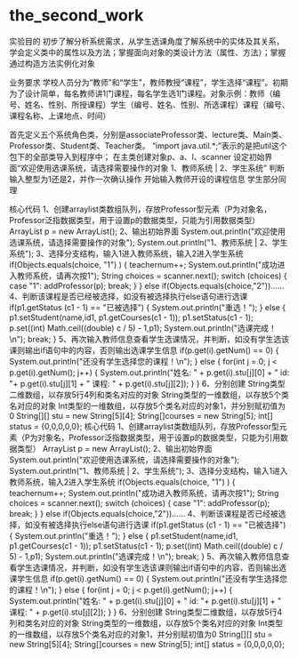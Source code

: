 # the_second_work
实验目的
初步了解分析系统需求，从学生选课角度了解系统中的实体及其关系，学会定义类中的属性以及方法；掌握面向对象的类设计方法（属性、方法）；掌握通过构造方法实例化对象

业务要求
学校人员分为“教师”和“学生”，教师教授“课程”，学生选择“课程”。初期为了设计简单，每名教师讲1门课程，每名学生选1门课程。对象示例：教师（编号、姓名、性别、所授课程）学生（编号、姓名、性别、所选课程）课程（编号、课程名称、上课地点、时间）

首先定义五个系统角色类，分别是associateProfessor类、lecture类、Main类、Professor类、Student类、Teacher类。
“import java.util.*;”表示的是把util这个包下的全部类导入到程序中；
在主类创建对象p、a、l、scanner
设定初始界面“欢迎使用选课系统，请选择需要操作的对象 1、教师系统 | 2、学生系统”
判断输入整型为1还是2，并作一次确认操作
开始输入教师开设的课程信息
学生部分同理

核心代码
1、创建arraylist类数组队列，存放Professor型元素（P为对象名，Professor泛指数据类型，用于设置p的数据类型，只能为引用数据类型）
ArrayList<Professor> p = new ArrayList<Professor>();
2、输出初始界面
System.out.println("欢迎使用选课系统，请选择需要操作的对象");
            System.out.println("1、教师系统 | 2、学生系统");
3、选择分支结构，输入1进入教师系统，输入2进入学生系统
if(Objects.equals(choice, "1") ) {
                teachernum++;
                System.out.println("成功进入教师系统，请再次按1");
                String choices = scanner.next();
                switch (choices) {
                    case "1":
                        addProfessor(p);
                        break; 
                }
            }
            else if(Objects.equals(choice,"2"))……
4、判断该课程是否已经被选择，如没有被选择执行else语句进行选课
if(p1.getStatus (c1 - 1) == "已被选择") {
                                System.out.println("重选！");
                            } else {
                                p1.setStudent(name,id1, p1.getCourses(c1 - 1));
                                p1.setStatus(c1 - 1);
                                p.set((int) Math.ceil((double) c / 5) - 1,p1);
                                System.out.println("选课完成！\n");
                                break;
                            }
5、再次输入教师信息查看学生选课情况，并判断，如没有学生选该课则输出if语句中的内容，否则输出选课学生信息
if(p.get(i).getNum() == 0) {
                    System.out.println("还没有学生选择您的课程！\n");
                } else {
                    for(int j = 0; j < p.get(i).getNum(); j++) {
                        System.out.println("姓名:   " + p.get(i).stu[j][0] + "   id:   "+ p.get(i).stu[j][1] + "    课程:   " + p.get(i).stu[j][2]);
                    }
                }
6、分别创建 String类型二维数组，以存放5行4列和类名对应的对象
         String类型的一维数组，以存放5个类名对应的对象
         Int类型的一维数组，以存放5个类名对应的对象1，并分别赋初值为0
String[][] stu = new String[5][4];
String[]courses = new String[5];
int[] status = {0,0,0,0,0};
核心代码
1、创建arraylist类数组队列，存放Professor型元素（P为对象名，Professor泛指数据类型，用于设置p的数据类型，只能为引用数据类型）
ArrayList<Professor> p = new ArrayList<Professor>();
2、输出初始界面
System.out.println("欢迎使用选课系统，请选择需要操作的对象");
            System.out.println("1、教师系统 | 2、学生系统");
3、选择分支结构，输入1进入教师系统，输入2进入学生系统
if(Objects.equals(choice, "1") ) {
                teachernum++;
                System.out.println("成功进入教师系统，请再次按1");
                String choices = scanner.next();
                switch (choices) {
                    case "1":
                        addProfessor(p);
                        break; 
                }
            }
            else if(Objects.equals(choice,"2"))……
4、判断该课程是否已经被选择，如没有被选择执行else语句进行选课
if(p1.getStatus (c1 - 1) == "已被选择") {
                                System.out.println("重选！");
                            } else {
                                p1.setStudent(name,id1, p1.getCourses(c1 - 1));
                                p1.setStatus(c1 - 1);
                                p.set((int) Math.ceil((double) c / 5) - 1,p1);
                                System.out.println("选课完成！\n");
                                break;
                            }
5、再次输入教师信息查看学生选课情况，并判断，如没有学生选该课则输出if语句中的内容，否则输出选课学生信息
if(p.get(i).getNum() == 0) {
                    System.out.println("还没有学生选择您的课程！\n");
                } else {
                    for(int j = 0; j < p.get(i).getNum(); j++) {
                        System.out.println("姓名:   " + p.get(i).stu[j][0] + "   id:   "+ p.get(i).stu[j][1] + "    课程:   " + p.get(i).stu[j][2]);
                    }
                }
6、分别创建 String类型二维数组，以存放5行4列和类名对应的对象
         String类型的一维数组，以存放5个类名对应的对象
         Int类型的一维数组，以存放5个类名对应的对象1，并分别赋初值为0
String[][] stu = new String[5][4];
String[]courses = new String[5];
int[] status = {0,0,0,0,0};
